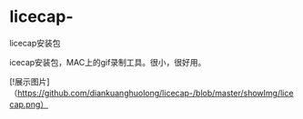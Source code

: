 # licecap-
licecap安装包

icecap安装包，MAC上的gif录制工具。很小，很好用。

[!展示图片]（https://github.com/diankuanghuolong/licecap-/blob/master/showImg/licecap.png）
